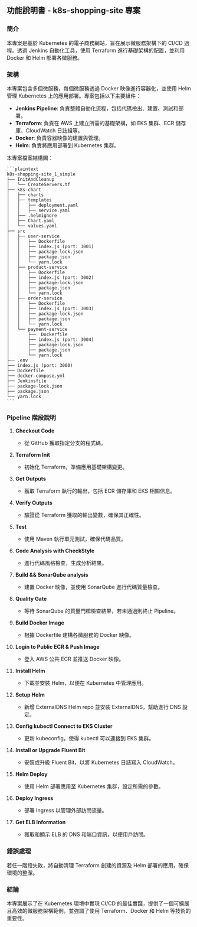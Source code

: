 ## 功能說明書 - k8s-shopping-site 專案

### 簡介
本專案是基於 Kubernetes 的電子商務網站，旨在展示微服務架構下的 CI/CD 過程。透過 Jenkins 自動化工具，使用 Terraform 進行基礎架構的配置，並利用 Docker 和 Helm 部署各微服務。

### 架構
本專案包含多個微服務，每個微服務透過 Docker 映像進行容器化，並使用 Helm 管理 Kubernetes 上的應用部署。專案包括以下主要組件：

- **Jenkins Pipeline**: 負責整體自動化流程，包括代碼檢出、建置、測試和部署。
- **Terraform**: 負責在 AWS 上建立所需的基礎架構，如 EKS 集群、ECR 儲存庫、CloudWatch 日誌組等。
- **Docker**: 負責容器映像的建置與管理。
- **Helm**: 負責將應用部署到 Kubernetes 集群。

本專案檔案結構圖：

    ```plaintext
    k8s-shopping-site_1_simple
    ├── InitAndCleanup
    │   └── CreateServers.tf
    ├── k8s-chart
    │   ├── charts
    │   ├── templates
    │   │   ├── deployment.yaml
    │   │   ├── service.yaml
    │   ├── .helmignore
    │   ├── Chart.yaml
    │   └── values.yaml
    ├── src
    │   ├── user-service
    │   │   ├── Dockerfile
    │   │   ├── index.js (port: 3001)
    │   │   ├── package-lock.json
    │   │   ├── package.json
    │   │   └── yarn.lock
    │   ├── product-service
    │   │   ├── Dockerfile
    │   │   ├── index.js (port: 3002)
    │   │   ├── package-lock.json
    │   │   ├── package.json
    │   │   └── yarn.lock
    │   ├── order-service
    │   │   ├── Dockerfile
    │   │   ├── index.js (port: 3003)
    │   │   ├── package-lock.json
    │   │   ├── package.json
    │   │   └── yarn.lock
    │   └── payment-service
    │       ├──  Dockerfile
    │       ├── index.js (port: 3004)
    │       ├── package-lock.json
    │       ├── package.json
    │       └── yarn.lock
    ├── .env
    ├── index.js (port: 3000)
    ├── Dockerfile
    ├── docker-compose.yml
    ├── Jenkinsfile
    ├── package-lock.json
    ├── package.json
    └── yarn.lock
    ```

### Pipeline 階段說明

1. **Checkout Code**
   - 從 GitHub 獲取指定分支的程式碼。

2. **Terraform Init**
   - 初始化 Terraform，準備應用基礎架構變更。

3. **Get Outputs**
   - 獲取 Terraform 執行的輸出，包括 ECR 儲存庫和 EKS 相關信息。

4. **Verify Outputs**
   - 驗證從 Terraform 獲取的輸出變數，確保其正確性。

5. **Test**
   - 使用 Maven 執行單元測試，確保代碼品質。

6. **Code Analysis with CheckStyle**
   - 進行代碼風格檢查，生成分析結果。

7. **Build && SonarQube analysis**
   - 建置 Docker 映像，並使用 SonarQube 進行代碼質量檢查。

8. **Quality Gate**
   - 等待 SonarQube 的質量門檻檢查結果，若未通過則終止 Pipeline。

9. **Build Docker Image**
   - 根據 Dockerfile 建構各微服務的 Docker 映像。

10. **Login to Public ECR & Push Image**
    - 登入 AWS 公共 ECR 並推送 Docker 映像。

11. **Install Helm**
    - 下載並安裝 Helm，以便在 Kubernetes 中管理應用。

12. **Setup Helm**
    - 新增 ExternalDNS Helm repo 並安裝 ExternalDNS，幫助進行 DNS 設定。

13. **Config kubectl Connect to EKS Cluster**
    - 更新 kubeconfig，使得 kubectl 可以連接到 EKS 集群。

14. **Install or Upgrade Fluent Bit**
    - 安裝或升級 Fluent Bit，以將 Kubernetes 日誌寫入 CloudWatch。

15. **Helm Deploy**
    - 使用 Helm 部署應用至 Kubernetes 集群，設定所需的參數。

16. **Deploy Ingress**
    - 部署 Ingress 以管理外部訪問流量。

17. **Get ELB Information**
    - 獲取和顯示 ELB 的 DNS 和端口資訊，以便用戶訪問。

### 錯誤處理
若任一階段失敗，將自動清理 Terraform 創建的資源及 Helm 部署的應用，確保環境的整潔。

### 結論
本專案展示了在 Kubernetes 環境中實現 CI/CD 的最佳實踐，提供了一個可擴展且高效的微服務架構範例，並強調了使用 Terraform、Docker 和 Helm 等技術的重要性。
